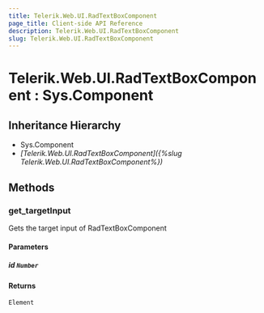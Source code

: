 ```yaml
---
title: Telerik.Web.UI.RadTextBoxComponent
page_title: Client-side API Reference
description: Telerik.Web.UI.RadTextBoxComponent
slug: Telerik.Web.UI.RadTextBoxComponent
---
```


# Telerik.Web.UI.RadTextBoxComponent : Sys.Component 

## Inheritance Hierarchy

* Sys.Component
* *[Telerik.Web.UI.RadTextBoxComponent]({%slug Telerik.Web.UI.RadTextBoxComponent%})*


## Methods

###  get_targetInput

Gets the target input of RadTextBoxComponent

#### Parameters

##### id `Number`

#### Returns

`Element` 



